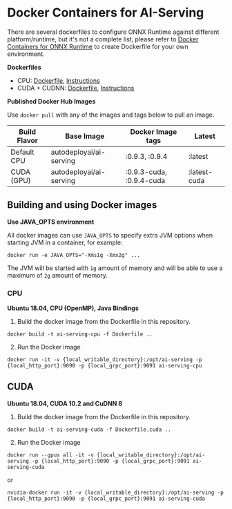 # Docker Containers for AI-Serving

There are several dockerfiles to configure ONNX Runtime against different platform/runtime, but it's not a complete list, please refer to [Docker Containers for ONNX Runtime](https://github.com/microsoft/onnxruntime/tree/master/dockerfiles) to create Dockerfile for your own environment.

**Dockerfiles**
- CPU: [Dockerfile](Dockerfile), [Instructions](#cpu)
- CUDA + CUDNN: [Dockerfile](Dockerfile.cuda), [Instructions](#cuda)

**Published Docker Hub Images**

Use `docker pull` with any of the images and tags below to pull an image.

| Build Flavor      | Base Image              | Docker Image tags    | Latest         |
|-------------------|------------------------ |----------------------|----------------|
| Default CPU       | autodeployai/ai-serving | :0.9.3, :0.9.4               | :latest        |
| CUDA (GPU)        | autodeployai/ai-serving | :0.9.3-cuda, :0.9.4-cuda     | :latest-cuda   |

## Building and using Docker images
**Use JAVA_OPTS environment**

All docker images can use `JAVA_OPTS` to specify extra JVM options when starting JVM in a container, for example:
```
docker run -e JAVA_OPTS="-Xms1g -Xmx2g" ...
```
The JVM will be started with `1g` amount of memory and will be able to use a maximum of `2g` amount of memory.


### CPU
**Ubuntu 18.04, CPU (OpenMP), Java Bindings**

1. Build the docker image from the Dockerfile in this repository.
```
docker build -t ai-serving-cpu -f Dockerfile ..
```

2. Run the Docker image
```
docker run -it -v {local_writable_directory}:/opt/ai-serving -p {local_http_port}:9090 -p {local_grpc_port}:9091 ai-serving-cpu
```

## CUDA
**Ubuntu 18.04, CUDA 10.2 and CuDNN 8**

1. Build the docker image from the Dockerfile in this repository.
```
docker build -t ai-serving-cuda -f Dockerfile.cuda ..
```

2. Run the Docker image
```
docker run --gpus all -it -v {local_writable_directory}:/opt/ai-serving -p {local_http_port}:9090 -p {local_grpc_port}:9091 ai-serving-cuda
```
or
```
nvidia-docker run -it -v {local_writable_directory}:/opt/ai-serving -p {local_http_port}:9090 -p {local_grpc_port}:9091 ai-serving-cuda
```

